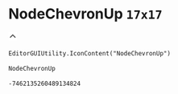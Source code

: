 # NodeChevronUp `17x17`
<img src="/img/NodeChevronUp.png" width=17 height=17>

``` CSharp
EditorGUIUtility.IconContent("NodeChevronUp")
```
```
NodeChevronUp
```
```
-7462135260489134824
```
